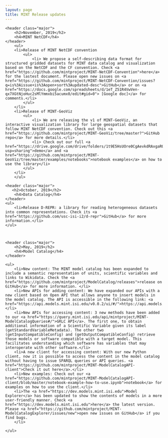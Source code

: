 ```yaml
---
layout: page
title: MINT Release updates
---
```

<section id="overview">

    <header class="major">
        <h2>November, 2019</h2>
        <h4>MINT NetCDF</h4>
    </header>
        <ul>
        <li>Release of MINT NetCDF convention
        	<ul>
        		<li> We propose a self-describing data format for structured gridded datasets for MINT data catalog and visualization based on the NetCDF and the CF convention. Check <a href="https://github.com/mintproject/MINT-NetCDF-Convention">here</a> for the lastest document. Please open new issues on <a href="https://github.com/mintproject/MINT-NetCDF-Convention/issues?q=is%3Aissue+is%3Aopen+sort%3Aupdated-desc">GitHub</a> or on <a href="https://docs.google.com/spreadsheets/d/1eT_Z51R4VwVen-qx7XGtNjoHuc2sMlYmmxbi5acumx0/edit#gid=0"> [Google doc]</a> for comments.</li>
        	</ul>
        </li>
        <li>Release of MINT-GeoViz
        	<ul>
	        	<li> We are releasing the v1 of MINT-GeoViz, an interactive visualization library for large geospatial datasets that follow MINT NetCDF convention. Check out this <a href="https://github.com/mintproject/MINT-GeoViz/tree/master?">GitHub repo</a> for more details.</li>
	        	<li> Check out our full <a href="https://drive.google.com/drive/folders/1t9E5HsUOre0CgAevkdRAxgaRQghJ_i2v?usp=sharing">demo</a> and <a href="https://github.com/mintproject/MINT-GeoViz/tree/master/examples/notebooks">notebook examples</a> on how to use the library</li>        	
            </ul> 
        </li>    
        </ul>

    <header class="major">
	   <h2>October, 2019</h2>
        <h4>Data Catalog</h4>
    </header>
    <ul>
        <li>Release D-REPR: a library for reading heterogeneous datasets into common representations. Check its <a href="https://github.com/usc-isi-i2/d-repr">GitHub</a> for more information.</li>
    </ul>



    <header class="major">
	    <h2>May, 2019</h2>
        <h4>Model Catalog</h4>
	</header>
    
    <ul>
        <li>New content: The MINT model catalog has been expanded to include a semantic representation of units, scientific variables and links to Wikidata. Check the <a href="https://github.com/mintproject/ModelCatalog/releases">release on GitHub</a> for more information. </li>
        <li>New APIs for adding content: We have expanded our APIs with a new client based on Open API that allows anyone to insert models in the model catalog. The API is accessible in the following link: <a href="https://api.models.mint.isi.edu/v0.0.2/ui/#/">https://api.models.mint.isi.edu/v0.0.2/ui/#/</a></li>
        <li>New APIs for accessing content: 3 new methods have been added to our <a href="https://query.mint.isi.edu/api/mintproject/MINT-ModelCatalogQueries#/">GRLC API</a>. The first one, to obtain additional information of a Scientific Variable given its label (getStandardVariableMetadata). The other two (getInputCompatibleConfig) and (getOutputCompatibleConfig) retrieve those models or software compatible with a target model. This facilitates understanding which software has variables that may interoperate with other software.</li>
        <li>A new client for accessing content: With our new Python client, now it is possible to access the content in the model catalog without having to issue SPARQL queries or API queries. <a href="https://github.com/mintproject/MINT-ModelCatalogAPI-client">Check it out here</a>.</li>
        <li>New examples: Check out our <a href="https://github.com/mintproject/MINT-ModelCatalogAPI-client/blob/master/notebook-example-how-to-use.ipynb">notebook</a> for examples on how to use the client.</li>
        <li>The <a href="https://dev.models.mint.isi.edu">Model Explorer</a> has been updated to show the contents of models in a more user-friendly manner. Check <a href="https://dev.models.mint.isi.edu">here</a> the latest version. Please <a href="https://github.com/mintproject/MINT-ModelCatalogExplorer/issues/new">open new issues on GitHub</a> if you find bugs.
        </li>
        
    </ul>
    
</section>
